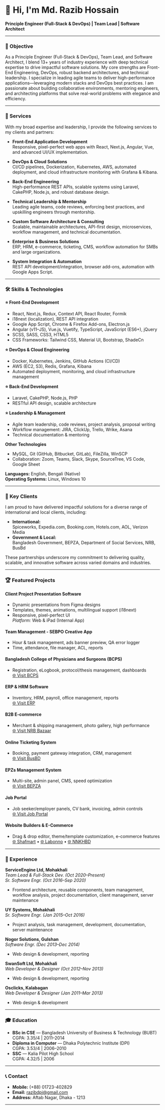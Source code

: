 # 👋 Hi, I'm Md. Razib Hossain

**Principle Engineer (Full-Stack & DevOps) | Team Lead | Software Architect**

---

### 🎯 Objective

As a Principle Engineer (Full-Stack & DevOps), Team Lead, and Software Architect, I blend 13+ years of industry experience with deep technical expertise to drive impactful software solutions. My core strengths are Front-End Engineering, DevOps, robust backend architectures, and technical leadership. I specialize in leading agile teams to deliver high-performance applications—leveraging modern stacks and DevOps best practices. I am passionate about building collaborative environments, mentoring engineers, and architecting platforms that solve real-world problems with elegance and efficiency.

---

### 💼 Services

With my broad expertise and leadership, I provide the following services to my clients and partners:

- **Front-End Application Development**  
  Responsive, pixel-perfect web apps with React, Next.js, Angular, Vue, and advanced UI/UX implementation.

- **DevOps & Cloud Solutions**  
  CI/CD pipelines, Dockerization, Kubernetes, AWS, automated deployment, and cloud infrastructure monitoring with Grafana & Kibana.

- **Back-End Engineering**  
  High-performance REST APIs, scalable systems using Laravel, CakePHP, Node.js, and robust database design.

- **Technical Leadership & Mentorship**  
  Leading agile teams, code reviews, enforcing best practices, and upskilling engineers through mentorship.

- **Custom Software Architecture & Consulting**  
  Scalable, maintainable architectures, API-first design, microservices, workflow management, and technical documentation.

- **Enterprise & Business Solutions**  
  ERP, HRM, e-commerce, ticketing, CMS, workflow automation for SMBs and large organizations.

- **System Integration & Automation**  
  REST API development/integration, browser add-ons, automation with Google Apps Script.

---

### 🛠️ Skills & Technologies

**⭐ Front-End Development**
- React, Next.js, Redux, Context API, React Router, Formik
- i18next (localization), REST API integration
- Google App Script, Chrome & Firefox Add-ons, Electron.js
- Angular (v11–JS), Vue.js, Vuetify, TypeScript, JavaScript (ES6+), jQuery
- SCSS, SASS, CSS3, HTML5
- CSS Frameworks: Tailwind CSS, Material UI, Bootstrap, ShadeCn

**⭐ DevOps & Cloud Engineering**
- Docker, Kubernetes, Jenkins, GitHub Actions (CI/CD)
- AWS (EC2, S3), Redis, Grafana, Kibana
- Automated deployment, monitoring, and cloud infrastructure management

**⭐ Back-End Development**
- Laravel, CakePHP, Node.js, PHP
- RESTful API design, scalable architecture

**⭐ Leadership & Management**
- Agile team leadership, code reviews, project analysis, proposal writing
- Workflow management: JIRA, ClickUp, Trello, Wrike, Asana
- Technical documentation & mentoring

**Other Technologies**
- MySQL, Git (GitHub, Bitbucket, GitLab), FileZilla, WinSCP
- Collaboration: Zoom, Teams, Slack, Skype, SourceTree, VS Code, Google Sheet

**Languages:** English, Bengali (Native)  
**Operating Systems:** Linux, Windows 10

---

### 🌟 Key Clients

I am proud to have delivered impactful solutions for a diverse range of international and local clients, including:

- **International:**  
  Spiceworks, Expedia.com, Booking.com, Hotels.com, AOL, Verizon Media
- **Government & Local:**  
  Bangladesh Government, BEPZA, Department of Social Services, NRB, BusBd

These partnerships underscore my commitment to delivering quality, scalable, and innovative software across varied domains and industries.

---

### 🏆 Featured Projects

#### Client Project Presentation Software
- Dynamic presentations from Figma designs
- Templates, themes, animations, multilingual support (i18next)
- Responsive, pixel-perfect UI  
*Platform:* Web & iPad (Internal App)

#### Team Management - SEBPO Creative App
- Hour & task management, ads banner preview, QA error logger
- Time, attendance, file manager, ACL, reports

#### Bangladesh College of Physicians and Surgeons (BCPS)
- Registration, eLogbook, protocol/thesis management, dashboards  
[🌐 Visit BCPS](http://119.148.13.156:9150)

#### ERP & HRM Software
- Inventory, HRM, payroll, office management, reports  
[🌐 Visit ERP](http://dss.aws.simecsystem.com)

#### B2B E-commerce
- Merchant & shipping management, photo gallery, high performance  
[🌐 Visit NRB Bazaar](https://www.nrbbazaar.com)

#### Online Ticketing System
- Booking, payment gateway integration, CRM, management  
[🌐 Visit BusBD](http://www.busbd.com.bd)

#### EPZs Management System
- Multi-site, admin panel, CMS, speed optimization  
[🌐 Visit BEPZA](https://www.bepza.gov.bd)

#### Job Portal
- Job seeker/employer panels, CV bank, invoicing, admin controls  
[🌐 Visit Job Portal](http://www.busbd.com.bd)

#### Website Builders & E-Commerce
- Drag & drop editor, theme/template customization, e-commerce features  
[🌐 Shafmart](http://www.shafmart.com) • [🌐 Labonno](http://www.labonno.com) • [🌐 NNKHBD](http://www.nnkhbd.com)

---

### 💼 Experience

**ServiceEngine Ltd, Mohakhali**  
*Team Lead & Full-Stack Dev. (Oct 2020–Present)*  
*Sr. Software Engr. (Oct 2016–Sep 2020)*  
- Frontend architecture, reusable components, team management, workflow analysis, project documentation, client management, server maintenance

**UY Systems, Mohakhali**  
*Sr. Software Engr. (Jan 2015–Oct 2016)*  
- Project analysis, task management, development, documentation, server maintenance

**Nogor Solutions, Gulshan**  
*Software Engr. (Dec 2013–Dec 2014)*  
- Web design & development, reporting

**SwanSoft Ltd, Mohakhali**  
*Web Developer & Designer (Oct 2012–Nov 2013)*  
- Web design & development, reporting

**Osclicks, Kalabagan**  
*Web Developer & Designer (Jan 2011–Mar 2013)*  
- Web design & development

---

### 🎓 Education

- **BSc in CSE** — Bangladesh University of Business & Technology (BUBT)  
  CGPA: 3.35/4 | 2011–2014
- **Diploma in Computer** — Dhaka Polytechnic Institute (DPI)  
  CGPA: 3.53/4 | 2006–2010
- **SSC** — Kalia Pilot High School  
  CGPA: 4.32/5 | 2006

---

### 📞 Contact

- **Mobile:** (+88) 01723-402829
- **Email:** razibdpi@gmail.com
- **Address:** Aftab Nagar, Dhaka - 1213

---

<!--
Want to collaborate, discuss ideas, or work together? Feel free to reach out!
-->
